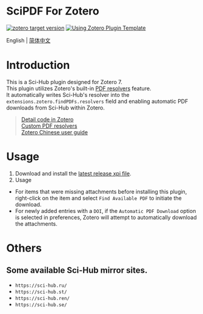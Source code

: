 # SciPDF For Zotero

[![zotero target version](https://img.shields.io/badge/Zotero-7-green?style=flat-square&logo=zotero&logoColor=CC2936)](https://www.zotero.org)
[![Using Zotero Plugin Template](https://img.shields.io/badge/Using-Zotero%20Plugin%20Template-blue?style=flat-square&logo=github)](https://github.com/windingwind/zotero-plugin-template)

English | [简体中文](doc/README-zhCN.md)


# Introduction
This is a Sci-Hub plugin designed for Zotero 7.  
This plugin utilizes Zotero's built-in [PDF resolvers](https://www.zotero.org/support/kb/custom_pdf_resolvers) feature.  
It automatically writes Sci-Hub's resolver into the `extensions.zotero.findPDFs.resolvers` field and enabling automatic PDF downloads from Sci-Hub within Zotero.

> [Detail code in Zotero](https://github.com/zotero/zotero/blob/5536f8d2bd08ddac9074b9df05b7d205273835e7/chrome/content/zotero/xpcom/attachments.js#L1350)  
> [Custom PDF resolvers](https://www.zotero.org/support/kb/custom_pdf_resolvers)  
> [Zotero Chinese user guide](https://zotero-chinese.com/user-guide/plugins/Zotero-scihub.html#操作步骤)  

# Usage
1. Download and install the [latest release xpi file](https://github.com/syt2/zotero-scipdf/releases/latest/download/zotero-scipdf.xpi).
2. Usage
  - For items that were missing attachments before installing this plugin, right-click on the item and select `Find Available PDF` to initiate the download.
  - For newly added entries with a `DOI`, if the `Automatic PDF Download` option is selected in preferences, Zotero will attempt to automatically download the attachments.

# Others
## Some available Sci-Hub mirror sites.
- `https://sci-hub.ru/`
- `https://sci-hub.st/`
- `https://sci-hub.ren/`
- `https://sci-hub.se/`

